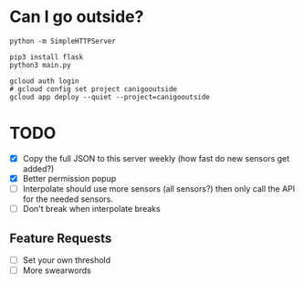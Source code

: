 # Can I go outside?

    python -m SimpleHTTPServer
    
    pip3 install flask
    python3 main.py
     
    gcloud auth login
    # gcloud config set project canigooutside
    gcloud app deploy --quiet --project=canigooutside
    
# TODO

 - [x] Copy the full JSON to this server weekly (how fast do new sensors get added?)
 - [x] Better permission popup  
 - [ ] Interpolate should use more sensors (all sensors?) then only call the API for the needed sensors.
 - [ ] Don't break when interpolate breaks    

## Feature Requests
 - [ ] Set your own threshold
 - [ ] More swearwords